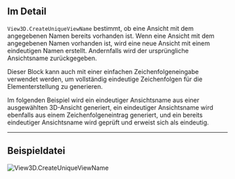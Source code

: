 ## Im Detail
`View3D.CreateUniqueViewName` bestimmt, ob eine Ansicht mit dem angegebenen Namen bereits vorhanden ist. Wenn eine Ansicht mit dem angegebenen Namen vorhanden ist, wird eine neue Ansicht mit einem eindeutigen Namen erstellt. Andernfalls wird der ursprüngliche Ansichtsname zurückgegeben.

Dieser Block kann auch mit einer einfachen Zeichenfolgeneingabe verwendet werden, um vollständig eindeutige Zeichenfolgen für die Elementerstellung zu generieren.

Im folgenden Beispiel wird ein eindeutiger Ansichtsname aus einer ausgewählten 3D-Ansicht generiert, ein eindeutiger Ansichtsname wird ebenfalls aus einem Zeichenfolgeneintrag generiert, und ein bereits eindeutiger Ansichtsname wird geprüft und erweist sich als eindeutig.

___
## Beispieldatei

![View3D.CreateUniqueViewName](./Revit.Elements.Views.View3D.CreateUniqueViewName_img.jpg)

